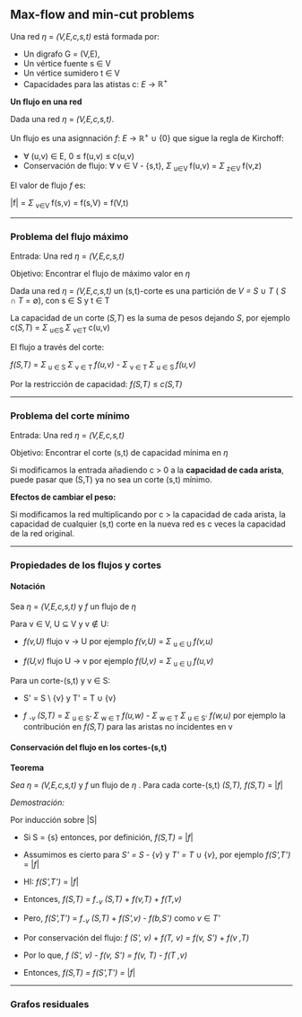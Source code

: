## Max-flow and min-cut problems

Una red $\eta$ = *(V,E,c,s,t)* está formada por:

- Un digrafo G = (V,E), 
- Un vértice fuente s $\in$ V
- Un vértice sumidero t $\in$ V
- Capacidades para las atistas c: *E* $\rightarrow$ $\mathbb{R^+}$

**Un flujo en una red**

Dada una red $\eta$ = *(V,E,c,s,t)*.

Un flujo es una asignnación *f*: *E* $\rightarrow$ $\mathbb{R^+}$ $\cup$ {0} que sigue la regla de Kirchoff:

- $\forall$ (u,v) $\in$ E, 0 $\leq$ f(u,v) $\leq$ c(u,v)
- Conservación de flujo: $\forall$ v $\in$ V - {s,t}, $\Sigma$ <sub> u∈V </sub> f(u,v) = $\Sigma$ <sub> z∈V </sub> f(v,z)

El valor de flujo *f* es:

|f| = $\Sigma$ <sub> v∈V </sub> f(s,v) = f(s,V) = f(V,t)

****

### Problema del flujo máximo

Entrada: Una red $\eta$ = *(V,E,c,s,t)*

Objetivo: Encontrar el flujo de máximo valor en $\eta$

Dada una red $\eta$ = *(V,E,c,s,t)* un (s,t)-corte es una partición de *V = S* $\cup$ *T* ( *S* $\cap$ *T* = $\emptyset$), con s $\in$ S y t $\in$ T 

La capacidad de un corte (*S,T*) es la suma de pesos dejando *S*, por ejemplo c(*S,T*) =  $\Sigma$ <sub> u∈S </sub> $\Sigma$ <sub> v∈T </sub> c(u,v)

El flujo a través del corte:

*f(S,T)* = $\Sigma$ <sub> u ∈ S </sub> $\Sigma$ <sub> v ∈ T </sub> *f(u,v)* - $\Sigma$ <sub> v ∈ T </sub> $\Sigma$ <sub> u ∈ S </sub> *f(u,v)*

Por la restricción de capacidad: *f(S,T)* $\leq$ *c(S,T)*


****

### Problema del corte mínimo

Entrada: Una red $\eta$ = *(V,E,c,s,t)*

Objetivo: Encontrar el corte (s,t) de capacidad mínima en $\eta$

Si modificamos la entrada añadiendo c > 0 a la **capacidad de cada arista**, puede pasar que (S,T) ya no sea un corte (s,t) mínimo. 

**Efectos de cambiar el peso:**

Si modificamos la red multiplicando por c > la capacidad de cada arista, la capacidad de cualquier (s,t) corte en la nueva red es c veces la capacidad de la red original. 



****

### Propiedades de los flujos y cortes



#### Notación

Sea $\eta$ = *(V,E,c,s,t)* y *f* un flujo de $\eta$

Para v $\in$ V, 
U ⊆ V y v $\notin$ U:

- *f(v,U)* flujo v → U por ejemplo *f(v,U)* = $\Sigma$ <sub> u ∈ U </sub> *f(v,u)*

- *f(U,v)* flujo U → v por ejemplo *f(U,v)* = $\Sigma$ <sub> u ∈ U </sub> *f(u,v)*

Para un corte-(s,t) y v $\in$ S:

- S' = S \ {v} y T' = T $\cup$ {v}

- *f <sub> -v </sub> (S,T)* = $\Sigma$ <sub> u ∈ S' </sub> $\Sigma$ <sub> w ∈ T </sub> *f(u,w)* - $\Sigma$ <sub> w ∈ T  </sub> $\Sigma$ <sub> u ∈ S'</sub> *f(w,u)* por ejemplo la contribución en *f(S,T)* para las aristas no incidentes en v

#### Conservación del flujo en los cortes-(s,t)

**Teorema**

*Sea* $\eta$ = *(V,E,c,s,t)* y *f* un flujo de $\eta$ . Para cada corte-(s,t) *(S,T), f(S,T)* = |*f*|

*Demostración:*

Por inducción sobre |S|

- Si S = {s} entonces, por definición, *f(S,T) =* |*f*|

- Assumimos es cierto para *S' = S* - {*v*} y *T' = T* $\cup$ {*v*}, por ejemplo *f(S',T')* = |*f*|

- HI: *f(S',T')* = |*f*|

- Entonces, *f(S,T)* = *f<sub>-v</sub> (S,T)* + *f(v,T)* + *f(T,v)*

- Pero, *f(S',T')* = *f<sub>-v</sub> (S,T)* + *f(S',v)* - *f(b,S')* como *v* $\in$ *T'*

- Por conservación del flujo: *f (S', v)* + *f(T, v) = f(v, S')* + *f(v ,T)*

- Por lo que,  *f (S', v)* - *f(v, S') = f(v, T)* - *f(T ,v)*

- Entonces, *f(S,T) = f(S',T') =* |*f*|

****

### Grafos residuales

